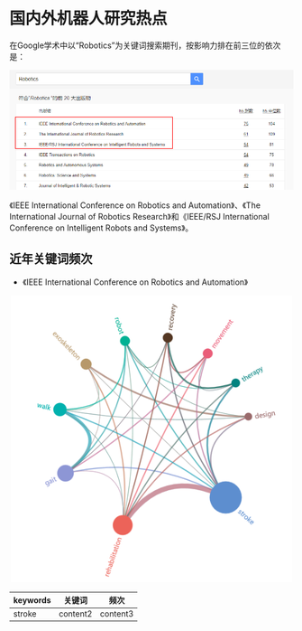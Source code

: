 # 国内外机器人研究热点

在Google学术中以“Robotics”为关键词搜索期刊，按影响力排在前三位的依次是：

<div align="center">
	
![title](https://raw.githubusercontent.com/XQLong/Logging/master/img/2019/07/12/1562929218265-1562929218270.png)

</div>

《IEEE International Conference on Robotics and Automation》、《The International Journal of Robotics Research》和《IEEE/RSJ International Conference on Intelligent Robots and Systems》。

## 近年关键词频次

- 《IEEE International Conference on Robotics and Automation》

<div align="center">

![title](https://raw.githubusercontent.com/XQLong/Logging/master/img/2019/07/12/1562929829906-1562929829912.png)

</div>

|keywords|关键词|频次|
|-|-|-|
|stroke|content2|content3|
